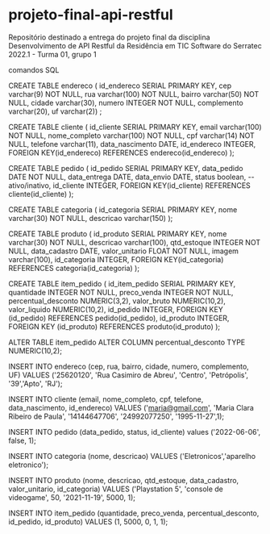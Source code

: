 # projeto-final-api-restful
Repositório destinado a entrega do projeto final da disciplina Desenvolvimento de API Restful da Residência em TIC Software do Serratec 2022.1 - Turma 01, grupo 1

comandos SQL

CREATE TABLE endereco (
id_endereco SERIAL PRIMARY KEY, 
cep varchar(9) NOT NULL, 
rua varchar(100) NOT NULL,
bairro varchar(50) NOT NULL,
cidade varchar(30),
numero INTEGER NOT NULL,
complemento varchar(20),
uf varchar(2))
;

CREATE TABLE cliente (
id_cliente SERIAL PRIMARY KEY,
email varchar(100) NOT NULL,
nome_completo varchar(100) NOT NULL,
cpf varchar(14) NOT NULL,
telefone varchar(11),
data_nascimento DATE, 
id_endereco INTEGER, 
FOREIGN KEY(id_endereco) REFERENCES endereco(id_endereco)
);

CREATE TABLE pedido (
id_pedido SERIAL PRIMARY KEY,
data_pedido DATE NOT NULL,
data_entrega DATE, 
data_envio DATE,
status boolean, --ativo/inativo,
id_cliente INTEGER, 
FOREIGN KEY(id_cliente) REFERENCES cliente(id_cliente)
);

CREATE TABLE categoria (
id_categoria SERIAL PRIMARY KEY, 
nome varchar(30) NOT NULL, 
descricao varchar(150)
);

CREATE TABLE produto (
id_produto SERIAL PRIMARY KEY,
nome varchar(30) NOT NULL,
descricao varchar(100),
qtd_estoque INTEGER NOT NULL,
data_cadastro DATE,
valor_unitario FLOAT NOT NULL, 
imagem varchar(100),
id_categoria INTEGER, 
FOREIGN KEY(id_categoria) REFERENCES categoria(id_categoria)
);


CREATE TABLE item_pedido (
id_item_pedido SERIAL PRIMARY KEY,
quantidade INTEGER NOT NULL,
preco_venda INTEGER NOT NULL,
percentual_desconto NUMERIC(3,2),
valor_bruto NUMERIC(10,2),
valor_liquido NUMERIC(10,2),
id_pedido INTEGER, 
FOREIGN KEY (id_pedido) REFERENCES pedido(id_pedido),
id_produto INTEGER,  
FOREIGN KEY (id_produto) REFERENCES produto(id_produto)
);

ALTER TABLE item_pedido ALTER COLUMN percentual_desconto TYPE NUMERIC(10,2);

INSERT INTO endereco (cep, rua, bairro, cidade, numero, complemento, UF) VALUES 
('25620120', 'Rua Casimiro de Abreu', 'Centro', 'Petrópolis', '39','Apto', 'RJ');

INSERT INTO cliente (email, nome_completo, cpf, telefone, data_nascimento, id_endereco) VALUES
('maria@gmail.com', 'Maria Clara Ribeiro de Paula', '14144647706', '24992077250', '1995-11-27',1);

INSERT INTO pedido (data_pedido, status, id_cliente) values 
('2022-06-06', false, 1);

INSERT INTO categoria (nome, descricao) VALUES
('Eletronicos','aparelho eletronico');

INSERT INTO produto (nome, descricao, qtd_estoque, data_cadastro, valor_unitario, id_categoria) VALUES
('Playstation 5', 'console de videogame', 50, '2021-11-19', 5000, 1); 

INSERT INTO item_pedido (quantidade, preco_venda, percentual_desconto, id_pedido, id_produto) VALUES
(1, 5000, 0, 1, 1);
